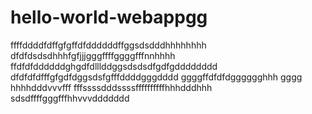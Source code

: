 # hello-world-webappgg
ffffddddfdffgfgffdfddddddffggsdsdddhhhhhhhh
dfdfdsdsdhhhfgfjjjgggffffggggfffnnhhhh
ffdfdfddddddghgdfdlllddggsdsdsdfgdfgdddddddd
dfdfdfdfffgfgdfdggsdsfgfffddddgggdddd
ggggffdfdfdgggggghhh gggg  hhhhdddvvvfff
fffssssdddssssffffffffffhhhdddhhh
sdsdffffgggfffhhvvvddddddd
